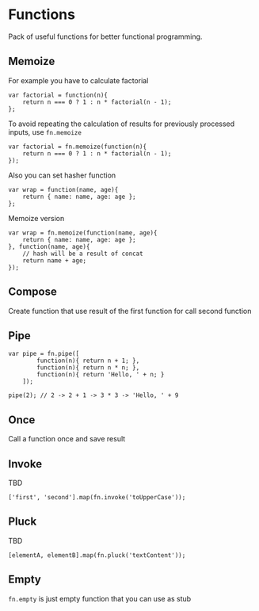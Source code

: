 # Functions

Pack of useful functions for better functional programming.

## Memoize

For example you have to calculate factorial

    var factorial = function(n){
        return n === 0 ? 1 : n * factorial(n - 1);
    };

To avoid repeating the calculation of results for previously processed inputs, use `fn.memoize`

    var factorial = fn.memoize(function(n){
        return n === 0 ? 1 : n * factorial(n - 1);
    });

Also you can set hasher function

	var wrap = function(name, age){
		return { name: name, age: age };
	};

Memoize version

	var wrap = fn.memoize(function(name, age){
		return { name: name, age: age };
	}, function(name, age){
		// hash will be a result of concat
		return name + age;
	});

## Compose

Create function that use result of the first function for call second function

## Pipe

    var pipe = fn.pipe([
    	    function(n){ return n + 1; },
    	    function(n){ return n * n; },
    	    function(n){ return 'Hello, ' + n; }
    	]);

    pipe(2); // 2 -> 2 + 1 -> 3 * 3 -> 'Hello, ' + 9

## Once

Call a function once and save result

## Invoke

TBD

    ['first', 'second'].map(fn.invoke('toUpperCase'));

## Pluck

TBD

    [elementA, elementB].map(fn.pluck('textContent'));

## Empty

`fn.empty` is just empty function that you can use as stub